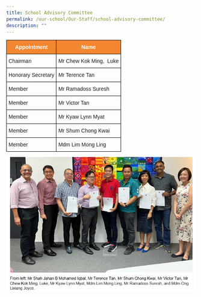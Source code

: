 ```yaml
---
title: School Advisory Committee
permalink: /our-school/Our-Staff/school-advisory-committee/
description: ""
---
```

<style type="text/css">
.tg  {border-collapse:collapse;border-spacing:0;}
.tg td{border-color:black;border-style:solid;border-width:1px;font-family:Arial, sans-serif;font-size:14px;
  overflow:hidden;padding:10px 5px;word-break:normal;}
.tg th{border-color:black;border-style:solid;border-width:1px;font-family:Arial, sans-serif;font-size:14px;
  font-weight:normal;overflow:hidden;padding:10px 5px;word-break:normal;}
.tg .tg-9hv1{background-color:#f38630;color:#ffffff;font-weight:bold;text-align:center;vertical-align:bottom}
.tg .tg-7zrl{text-align:left;vertical-align:bottom}
</style>
<table class="tg">
<thead>
  <tr>
    <th class="tg-9hv1">Appointment</th>
    <th class="tg-9hv1">Name</th>
  </tr>
</thead>
<tbody>
  <tr>
    <td class="tg-7zrl">Chairman</td>
    <td class="tg-7zrl">Mr Chew Kok Ming,&nbsp;&nbsp;Luke</td>
  </tr>
  <tr>
    
  </tr>
  <tr>
    <td class="tg-7zrl">Honorary&nbsp;Secretary</td>
    <td class="tg-7zrl">Mr Terence Tan</td>
  </tr>
  <tr>
    <td class="tg-7zrl">Member</td>
    <td class="tg-7zrl">Mr Ramadoss Suresh</td>
  </tr>
  <tr>
    <td class="tg-7zrl">Member</td>
    <td class="tg-7zrl">Mr Victor Tan</td>
  </tr>
  <tr>
    <td class="tg-7zrl">Member</td>
    <td class="tg-7zrl">Mr Kyaw Lynn Myat</td>
  </tr>
  <tr>
    <td class="tg-7zrl">Member</td>
    <td class="tg-7zrl">Mr Shum Chong Kwai</td>
  </tr>
  <tr>
    <td class="tg-7zrl">Member</td>
    <td class="tg-7zrl">Mdm Lim Mong Ling</td>
  </tr>
</tbody></table>

![](/images/sac%20members%20updated.PNG)
    